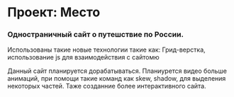 # Проект: Место

### Одностраничный сайт о путешствие по России.

Использованы такие новые технологии такие как: Грид-верстка, использование js для взаимодействия с сайтомю

Данный сайт планируется дорабатываться. Планиурется видео больше анимаций, при помощи такие команд как skew, shadow, для выделения некоторых частей. Таже созданние более интерактивного сайта.